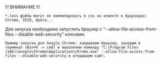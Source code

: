 !!! ВНИМАНИЕ !!!

    *.less файлы могут не компилировать в css на клиенте в браузерах: Chrome, IE10, Opera... 
Для запуска необходимо запустить браузер с "--allow-file-access-from-files --disable-web-security" ключами. 

    Пример запуска для Google Chrome: закрываем браузер, заходим в терминал (Win+R -> cmd) и выполняем команду "C:\Program Files (x86)\Google\Chrome\Application\chrome.exe" --allow-file-access-from-files --disable-web-security и открываем сайт.